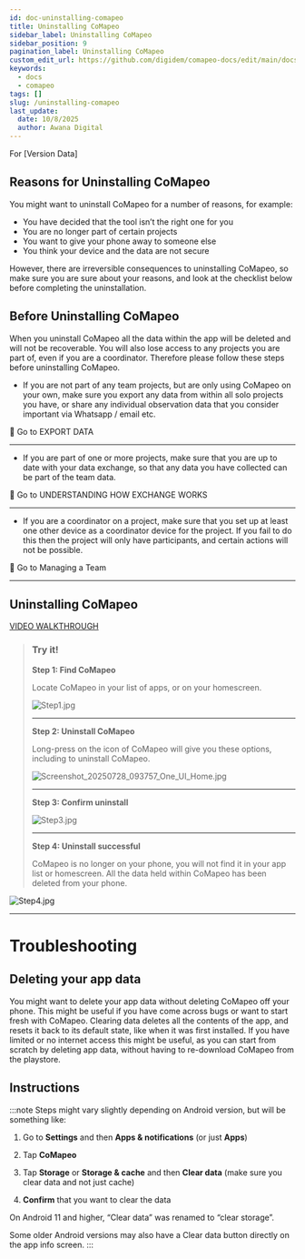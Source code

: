 ```yaml
---
id: doc-uninstalling-comapeo
title: Uninstalling CoMapeo
sidebar_label: Uninstalling CoMapeo
sidebar_position: 9
pagination_label: Uninstalling CoMapeo
custom_edit_url: https://github.com/digidem/comapeo-docs/edit/main/docs/getting-started-essentials/uninstalling-comapeo.md
keywords:
  - docs
  - comapeo
tags: []
slug: /uninstalling-comapeo
last_update:
  date: 10/8/2025
  author: Awana Digital
---
```

For [Version Data]


## **Reasons for Uninstalling CoMapeo**


You might want to uninstall CoMapeo for a number of reasons, for example:

- You have decided that the tool isn’t the right one for you
- You are no longer part of certain projects
- You want to give your phone away to someone else
- You think your device and the data are not secure

However, there are irreversible consequences to uninstalling CoMapeo, so make sure you are sure about your reasons, and look at the checklist below before completing the uninstallation.


## **Before Uninstalling CoMapeo**


When you uninstall CoMapeo all the data within the app will be deleted and will not be recoverable. You will also lose access to any projects you are part of, even if you are a coordinator. Therefore please follow these steps before uninstalling CoMapeo.

- If you are not part of any team projects, but are only using CoMapeo on your own, make sure you export any data from within all solo projects you have, or share any individual observation data that you consider important via Whatsapp / email etc.

🔗 Go to EXPORT DATA


---

- If you are part of one or more projects, make sure that you are up to date with your data exchange, so that any data you have collected can be part of the team data.

🔗 Go to UNDERSTANDING HOW EXCHANGE WORKS


---

- If you are a coordinator on a project, make sure that you set up at least one other device as a coordinator device for the project. If you fail to do this then the project will only have participants, and certain actions will not be possible.

🔗 Go to Managing a Team


---


## **Uninstalling CoMapeo**


[VIDEO WALKTHROUGH](https://drive.google.com/file/d/1heo-81t9Z9aQAp5vP3sYATVcwp6kAHzk/view?usp=drive_link)


> ### Try it!  
>   
> **Step 1: Find CoMapeo**  
>   
> Locate CoMapeo in your list of apps, or on your homescreen.  
>   
> ![Step1.jpg](/images/uninstallingcomapeo_0.jpg)  
>   
> ---  
>   
> **Step 2: Uninstall CoMapeo**  
>   
> Long-press on the icon of CoMapeo will give you these options, including to uninstall CoMapeo.  
>   
> ![Screenshot_20250728_093757_One_UI_Home.jpg](/images/uninstallingcomapeo_1.jpg)  
>   
> ---  
>   
> **Step 3: Confirm uninstall**  
>   
> ![Step3.jpg](/images/uninstallingcomapeo_2.jpg)  
>   
> ---  
>   
> **Step 4: Uninstall successful**  
>   
> CoMapeo is no longer on your phone, you will not find it in your app list or homescreen. All the data held within CoMapeo has been deleted from your phone.


![Step4.jpg](/images/uninstallingcomapeo_3.jpg)


---


# Troubleshooting


## **Deleting your app data**


You might want to delete your app data without deleting CoMapeo off your phone. This might be useful if you have come across bugs or want to start fresh with CoMapeo. Clearing data deletes all the contents of the app, and resets it back to its default state, like when it was first installed. If you have limited or no internet access this might be useful, as you can start from scratch by deleting app data, without having to re-download CoMapeo from the playstore.


## **Instructions**


:::note
Steps might vary slightly depending on Android version, but will be something like:
1. Go to **Settings** and then **Apps & notifications** (or just **Apps**)

2. Tap **CoMapeo**

3. Tap **Storage** or **Storage & cache** and then **Clear data** (make sure you clear data and not just cache)

4. **Confirm** that you want to clear the data

On Android 11 and higher, “Clear data” was renamed to “clear storage”.

Some older Android versions may also have a Clear data button directly on the app info screen.
:::